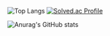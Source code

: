 ![Top Langs](https://github-readme-stats.vercel.app/api/top-langs/?username=yangwoohyeon&layout=compact&theme=radical)  [![Solved.ac Profile](http://mazassumnida.wtf/api/generate_badge?boj=dngus7207)](https://solved.ac/dngus7207)

![Anurag's GitHub stats](https://github-readme-stats.vercel.app/api?username=yangwoohyeon&show_icons=true&theme=tokyonight)




